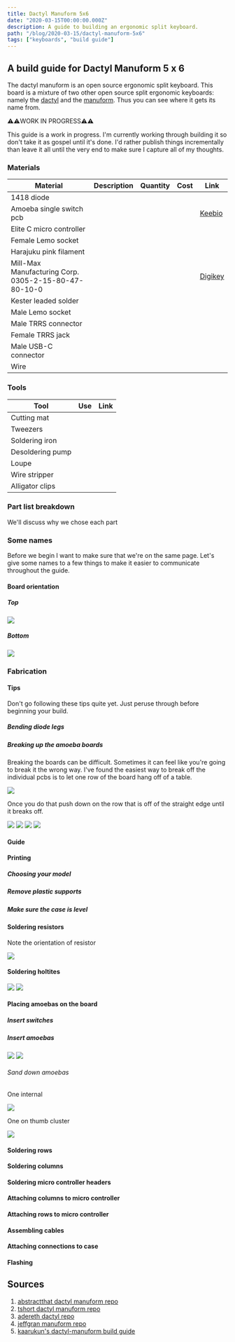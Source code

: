 ```yaml
---
title: Dactyl Manuform 5x6
date: "2020-03-15T00:00:00.000Z"
description: A guide to building an ergonomic split keyboard.
path: "/blog/2020-03-15/dactyl-manuform-5x6"
tags: ["keyboards", "build guide"]
---
```


## A build guide for Dactyl Manuform 5 x 6

The dactyl manuform is an open source ergonomic split keyboard. This board is a mixture of two other open source split ergonomic keyboards: namely the [dactyl][gh-dactyl] and the [manuform][gh-manuform]. Thus you can see where it gets its name from.

⚠️⚠️WORK IN PROGRESS⚠️⚠️

This guide is a work in progress. I'm currently working through building it so don't take it as gospel until it's done. I'd rather publish things incrementally than leave it all until the very end to make sure I capture all of my thoughts.

### Materials

| Material                                             | Description | Quantity | Cost | Link                       |
| ---------------------------------------------------- | ----------- | -------- | ---- | -------------------------- |
| 1418 diode                                           |             |          |      |                            |
| Amoeba single switch pcb                             |             |          |      | [Keebio][keebio-amoeba]    |
| Elite C micro controller                             |             |          |      |                            |
| Female Lemo socket                                   |             |          |      |                            |
| Harajuku pink filament                               |             |          |      |                            |
| Mill-Max Manufacturing Corp. 0305-2-15-80-47-80-10-0 |             |          |      | [Digikey][digikey-hotswap] |
| Kester leaded solder                                 |             |          |      |                            |
| Male Lemo socket                                     |             |          |      |                            |
| Male TRRS connector                                  |             |          |      |                            |
| Female TRRS jack                                     |             |          |      |                            |
| Male USB-C connector                                 |             |          |      |                            |
| Wire                                                 |             |          |      |                            |

### Tools

| Tool             | Use | Link |
| ---------------- | --- | ---- |
| Cutting mat      |     |      |
| Tweezers         |     |      |
| Soldering iron   |     |      |
| Desoldering pump |     |      |
| Loupe            |     |      |
| Wire stripper    |     |      |
| Alligator clips  |     |      |

### Part list breakdown

We'll discuss why we chose each part

### Some names

Before we begin I want to make sure that we're on the same page. Let's give some names to a few things to make it easier to communicate throughout the guide.

#### Board orientation

##### Top

![](./board-top.jpg)

##### Bottom

![](./board-bottom.jpg)

### Fabrication

#### Tips

Don't go following these tips quite yet. Just peruse through before beginning your build.

##### Bending diode legs

##### Breaking up the amoeba boards

Breaking the boards can be difficult. Sometimes it can feel like you're going to break it the wrong way. I've found the easiest way to break off the individual pcbs is to let one row of the board hang off of a table.

![](./breaking-board.jpeg)

Once you do that push down on the row that is off of the straight edge until it breaks off.

![](./breaking-board-after.jpeg)
![](./break-rows-after.jpeg)
![](./break-individual.jpeg)
![](./break-individual-after.jpeg)

#### Guide

#### Printing

##### Choosing your model

##### Remove plastic supports

##### Make sure the case is level

#### Soldering resistors

Note the orientation of resistor

![](./resistor-placement.jpeg)

#### Soldering holtites

![](./holtite-placement.jpeg)
![](./holtite-placement-bottom.jpeg)

#### Placing amoebas on the board

##### Insert switches

##### Insert amoebas

![](./place-amoeba-before.jpeg)
![](./place-amoeba-after.jpeg)

###### Sand down amoebas

One internal

![](./tight-fit.jpeg)

One on thumb cluster

![](./pcb-protuding.jpeg)

#### Soldering rows

#### Soldering columns

#### Soldering micro controller headers

#### Attaching columns to micro controller

#### Attaching rows to micro controller

#### Assembling cables

#### Attaching connections to case

#### Flashing

## Sources

[gh-dactyl-manuform]: https://github.com/abstracthat/dactyl-manuform
[gh-tshort-dactyl-manuform]: https://github.com/tshort/dactyl-keyboard
[gh-dactyl]: https://github.com/adereth/dactyl-keyboard
[gh-manuform]: https://github.com/jeffgran/ManuForm
[keebio-amoeba]: https://keeb.io/products/amoeba-single-switch-pcbs?variant=12960782024798
[keebio-trrs]: https://keeb.io/collections/split-keyboard-parts/products/trrs-jack-3-5mm
[keebio-atmega]: https://keeb.io/collections/split-keyboard-parts/products/pro-micro-5v-16mhz-arduino-compatible-atmega32u4
[digikey-hotswap]: https://www.digikey.com/product-detail/en/0305-2-15-80-47-80-10-0/ED90584-ND/2639493?utm_medium=email&utm_source=oce&utm_campaign=3078_OCE20RT&utm_content=productdetail_US&utm_cid=281532&so=63791702&mkt_tok=eyJpIjoiT1dFNVpXWmlNVFpoWldZMCIsInQiOiJTdG9JQzdjU3cwcDI1WFZwTnV0MDI3bkIxQWNaN3JPYlZtZTd2WlwvMlZ1SHFudzBjVG9kZ09Jek1oOXJYYkJVYmVJdnBVSWFWcno3TVhYR285VDlIUFBUWnRBdVgxQVVScndYeU9VdFFyQXBWbHhQQmFkaU9JVEluOTNicGNyQnMifQ%3D%3D
[build-guide]: https://imgur.com/gallery/fSdT5sF

1. [abstractthat dactyl manuform repo][gh-dactyl-manuform]
1. [tshort dactyl manuform repo][gh-tshort-dactyl-manuform]
1. [adereth dactyl repo][gh-dactyl]
1. [jeffgran manuform repo][gh-manuform]
1. [kaarukun's dactyl-manuform build guide][build-guide]
